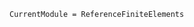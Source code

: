 ```@meta
CurrentModule = ReferenceFiniteElements
```

```@index
```

<!-- ```@autodocs
Modules = [ReferenceFiniteElements]
``` -->
